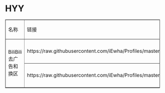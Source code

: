 # HYY
<table border="1">
    <tbody>
        <tr>
            <td>
                <p>
                    名称
                </p>
            </td>
            <td>
                <p>
                    链接
                </p>
            </td>
            <td>
                <p>
                    desc
                </p>
            </td>
        </tr>
        <tr>
            <td rowspan="2">
                <p>
                    BiliBili 去广告和换区
                </p>
            </td>
            <td>
                <p>
                    https://raw.githubusercontent.com/iEwha/Profiles/master/Surge/Bilibili.sgmodule
                </p>
            </td>
            <td>
                <p>
                    iOS15 &amp; Surge
                </p>
            </td>
        </tr>
        <tr>
            <td>
                <p>
                    https://raw.githubusercontent.com/iEwha/Profiles/master/QuantumultX/Rewrite/bilibili.conf
                </p>
            </td>
            <td>
                <p>
                    iOS15 &amp; QuantumultX
                </p>
            </td>
